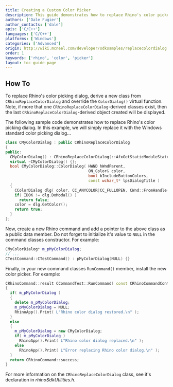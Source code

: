 ```yaml
---
title: Creating a Custom Color Picker
description: This guide demonstrates how to replace Rhino's color picker using C/C++.
authors: ['Dale Fugier']
author_contacts: ['dale']
apis: ['C/C++']
languages: ['C/C++']
platforms: ['Windows']
categories: ['Advanced']
origin: http://wiki.mcneel.com/developer/sdksamples/replacecolordialog
order: 1
keywords: ['rhino', 'color', 'picker']
layout: toc-guide-page
---
```


 
## How To

To replace Rhino's color picking dialog, derive a new class from `CRhinoReplaceColorDialog` and override the `ColorDialog()` virtual function.  Note, if more that one `CRhinoReplaceColorDialog`-derived classes exist, then the last `CRhinoReplaceColorDialog`-derived object created will be displayed.

The following sample code demonstrates how to replace Rhino's color picking dialog.  In this example, we will simply replace it with the Windows standard color picking dialog...

```cpp
class CMyColorDialog : public CRhinoReplaceColorDialog
{
public:
  CMyColorDialog() : CRhinoReplaceColorDialog(::AfxGetStaticModuleState()) {};
  virtual ~CMyColorDialog() {};
  bool CMyColorDialog::ColorDialog( HWND hWndParent,
                                    ON_Color& color,
                                    bool bIncludeButtonColors,
                                    const wchar_t* lpsDialogTitle )
  {
    CColorDialog dlg( color, CC_ANYCOLOR|CC_FULLOPEN, CWnd::FromHandle(hWndParent) );
    if( IDOK != dlg.DoModal() )
      return false;
    color = dlg.GetColor();
    return true;
  }
};
```

Now, create a new Rhino command and add a pointer to the above class as a public data member. Do not forget to initialize it's value to `NULL` in the command classes constructor.  For example:

```cpp
CMyColorDialog* m_pMyColorDialog;
// ...
CTestCommand::CTestCommand() : pMyColorDialog(NULL) {}
```

Finally, in your new command classes `RunCommand()` member, install the new color picker.  For example:

```cpp
CRhinoCommand::result CCommandTest::RunCommand( const CRhinoCommandContext& context )
{
  if( m_pMyColorDialog )
  {
    delete m_pMyColorDialog;
    m_pMyColorDialog = NULL;
    RhinoApp().Print( L"Rhino color dialog restored.\n" );
  }
  else
  {
    m_pMyColorDialog = new CMyColorDialog;
    if( m_pMyColorDialog )
      RhinoApp().Print( L"Rhino color dialog replaced.\n" );
    else
      RhinoApp().Print( L"Error replacing Rhino color dialog.\n" );
  }
  return CRhinoCommand::success;
}
```

For more information on the `CRhinoReplaceColorDialog` class, see it's declaration in *rhinoSdkUtilities.h*.
